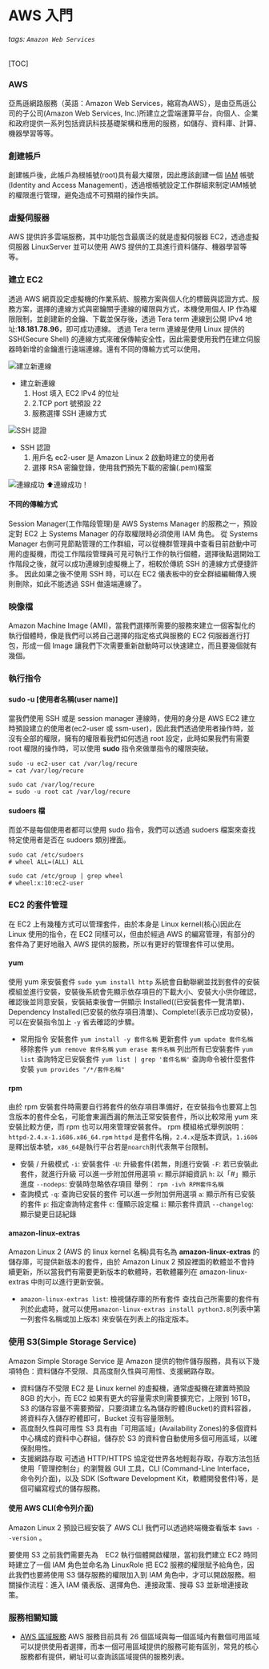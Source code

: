 # AWS 入門
###### tags: `Amazon Web Services` 

[TOC]

### AWS

亞馬遜網路服務（英語：Amazon Web Services，縮寫為AWS），是由亞馬遜公司的子公司(Amazon Web Services, Inc.)所建立之雲端運算平台，向個人、企業和政府提供一系列包括資訊科技基礎架構和應用的服務，如儲存、資料庫、計算、機器學習等等。

### 創建帳戶

創建帳戶後，此帳戶為根帳號(root)具有最大權限，因此應該創建一個 [IAM](https://aws.amazon.com/tw/iam/faqs/) 帳號(Identity and Access Management)，透過根帳號設定工作群組來制定IAM帳號的權限進行管理，避免造成不可預期的操作失誤。

### 虛擬伺服器

AWS 提供許多雲端服務，其中功能包含最廣泛的就是虛擬伺服器 EC2，透過虛擬伺服器 LinuxServer 並可以使用 AWS 提供的工具進行資料儲存、機器學習等等。

### 建立 EC2

透過 AWS 網頁設定虛擬機的作業系統、服務方案與個人化的標籤與認證方式、服務方案，選擇的連線方式與密鑰關乎連線的權限與方式，本機使用個人 IP 作為權限限制，並創建新的金鑰、下載並保存後，透過 Tera term 連線到公開 IPv4 地址:**18.181.78.96**，即可成功連線。
透過 Tera term 連線是使用 Linux 提供的 SSH(Secure Shell) 的連線方式來確保傳輸安全性，因此需要使用我們在建立伺服器時新增的金鑰進行遠端連線。還有不同的傳輸方式可以使用。

![建立新連線](https://i.imgur.com/uuAEloW.jpg)

* 建立新連線
  1. Host 填入 EC2 IPv4 的位址
  2. 2.TCP port 號預設 22
  3. 服務選擇 SSH 連線方式

![SSH 認證](https://i.imgur.com/dj22Ew8.jpg)

* SSH 認證
  1. 用戶名 ec2-user 是 Amazon Linux 2 啟動時建立的使用者
  2. 選擇 RSA 密鑰登錄，使用我們預先下載的密鑰(.pem)檔案

![連線成功](https://i.imgur.com/7LzOIIA.jpg)
:arrow_up:連線成功！

#### 不同的傳輸方式

Session Manager(工作階段管理)是 AWS Systems Manager 的服務之一，預設定對 EC2 上 Systems Manager 的存取權限時必須使用 IAM 角色。
從 Systems Manager 右側可見節點管理的工作群組，可以從機群管理員中查看目前啟動中可用的虛擬機，而從工作階段管理員可見可執行工作的執行個體，選擇後點選開始工作階段之後，就可以成功連線到虛擬機上了，相較於傳統 SSH 的連線方式便捷許多。
因此如果之後不使用 SSH 時，可以在 EC2 儀表板中的安全群組編輯傳入規則刪除，如此不能透過 SSH 做遠端連線了。

### 映像檔

Amazon Machine Image (AMI)，當我們選擇所需要的服務來建立一個客製化的執行個體時，像是我們可以將自己選擇的指定格式與服務的 EC2 伺服器進行打包，形成一個 Image 讓我們下次需要重新啟動時可以快速建立，而且要幾個就有幾個。

### 執行指令

#### sudo -u [使用者名稱(user name)]

當我們使用 SSH 或是 session manager 連線時，使用的身分是 AWS EC2 建立時預設建立的使用者(ec2-user 或 ssm-user)，因此我們透過使用者操作時，並沒有全部的權限，擁有的權限看我們如何透過 root 設定，此時如果我們有需要 root 權限的操作時，可以使用 **sudo** 指令來做單指令的權限突破。

```
sudo -u ec2-user cat /var/log/recure
= cat /var/log/recure

sudo cat /var/log/recure
= sudo -u root cat /var/log/recure
```

#### sudoers 檔

而並不是每個使用者都可以使用 sudo 指令，我們可以透過 sudoers 檔案來查找特定使用者是否在 sudoers 類別裡面。

```
sudo cat /etc/sudoers
# wheel ALL=(ALL) ALL

sudo cat /etc/group | grep wheel
# wheel:x:10:ec2-user
```

### EC2 的套件管理

在 EC2 上有幾種方式可以管理套件，由於本身是 Linux kernel(核心)因此在 Linux 使用的指令，在 EC2 同樣可以，但由於經過 AWS 的編寫管理，有部分的套件為了更好地融入 AWS 提供的服務，所以有更好的管理套件可以使用。

#### yum

使用 yum 來安裝套件 `sudo yum install http` 系統會自動聯網並找到套件的安裝模組並進行安裝，安裝後系統會先顯示依存項目的下載大小、安裝大小供你確認，確認後並同意安裝，安裝結束後會一併顯示 Installed((已安裝套件一覽清單)、Dependency Installed(已安裝的依存項目清單)、Complete!(表示已成功安裝)，可以在安裝指令加上 `-y` 省去確認的步驟。

* 常用指令
    安裝套件 `yum install -y 套件名稱`
    更新套件 `yum update 套件名稱`
    移除套件 `yum remove 套件名稱` `yum erase 套件名稱`
    列出所有已安裝套件 `yum list`
    查詢特定已安裝套件 `yum list | grep '套件名稱'`
    查詢命令被什麼套件安裝 `yum provides "/*/套件名稱"`

#### rpm

由於 rpm 安裝套件時需要自行將套件的依存項目準備好，在安裝指令也要寫上包含版本的套件全名，可能會東漏西漏的無法正常安裝套件，所以比較常用 yum 來安裝比較方便，而 rpm 也可以用來管理安裝套件。
rpm 模組格式舉例說明： `httpd-2.4.x-1.i686.x86_64.rpm`
`httpd` 是套件名稱，`2.4.x`是版本資訊，`1.i686`是釋出版本號，`x86_64`是執行平台若是`noarch`則代表無平台限制。

* 安裝 / 升級模式
    `-i`: 安裝套件
    `-U`: 升級套件(若無，則進行安裝
    `-F`: 若已安裝此套件，就進行升級
    可以進一步附加併用選項
    `v`: 顯示詳細資訊
    `h`: 以「#」顯示進度
    `--nodeps`: 安裝時忽略依存項目
    舉例： `rpm -ivh RPM套件名稱`
* 查詢模式
    `-q`: 查詢已安裝的套件
    可以進一步附加併用選項
    `a`: 顯示所有已安裝的套件
    `p`: 指定查詢特定套件
    `c`: 僅顯示設定檔
    `i`: 顯示套件資訊
    `--changelog`: 顯示變更日誌紀錄

#### amazon-linux-extras

Amazon Linux 2 (AWS 的 linux kernel 名稱)具有名為 **amazon-linux-extras** 的儲存庫，可提供新版本的套件，由於 Amazon Linux 2 預設裡面的軟體並不會持續更新，所以當我們有需要更新版本的軟體時，若軟體羅列在 amazon-linux-extras 中則可以進行更新安裝。
* `amazon-linux-extras list`: 檢視儲存庫的所有套件
    查找自己所需要的套件有列於此處時，就可以使用`amazon-linux-extras install python3.8`(列表中第一列套件名稱或加上版本) 來安裝在列表上的指定版本。
    
### 使用 S3(Simple Storage Service)

Amazon Simple Storage Service 是 Amazon 提供的物件儲存服務，具有以下幾項特色：資料儲存不受限、具高度耐久性與可用性、支援網路存取。

* 資料儲存不受限
    EC2 是 Linux kernel 的虛擬機，通常虛擬機在建置時預設 8GB 的大小，而 EC2 如果有更大的容量需求則需要擴充它，上限到 16TB，S3 的儲存容量不需要預留，只要須建立名為儲存貯體(Bucket)的資料容器，將資料存入儲存貯體即可，Bucket 沒有容量限制。
* 高度耐久性與可用性
    S3 具有由「可用區域」(Availability Zones)的多個資料中心構成的資料中心群組，儲存於 S3 的資料會自動使用多個可用區域，以確保耐用性。
* 支援網路存取
    可透過 HTTP/HTTPS 協定從世界各地輕鬆存取，存取方法包括使用「管理控制台」的瀏覽器 GUI 工具，CLI (Command-Line Interface，命令列介面)，以及 SDK (Software Development Kit，軟體開發套件)等，是個可編寫程式的儲存服務。
    
#### 使用 AWS CLI(命令列介面)

Amazon Linux 2 預設已經安裝了 AWS CLI 我們可以透過終端機查看版本 `$aws --version` 。

要使用 S3 之前我們需要先為　EC2 執行個體開啟權限，當初我們建立 EC2 時同時建立了一個 IAM 角色並命名為 LinuxRole 把 EC2 服務的權限賦予給角色，因此我們也要將使用 S3 儲存服務的權限加入到 IAM 角色中，才可以開啟服務。相關操作流程：進入 IAM 儀表版、選擇角色、連接政策、搜尋 S3 並新增連接政策。

### 服務相關知識

- [AWS 區域服務](https://aws.amazon.com/tw/about-aws/global-infrastructure/regional-product-services/)
AWS 服務目前具有 26 個區域與每一個區域內有數個可用區域可以提供使用者選擇，而本一個可用區域提供的服務可能有區別，常見的核心服務都有提供，網址可以查詢該區域提供的服務列表。
